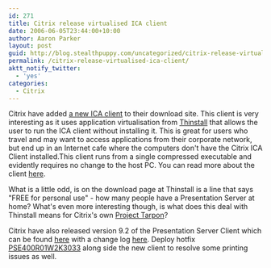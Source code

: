 ```yaml
---
id: 271
title: Citrix release virtualised ICA client
date: 2006-06-05T23:44:00+10:00
author: Aaron Parker
layout: post
guid: http://blog.stealthpuppy.com/uncategorized/citrix-release-virtualised-ica-client
permalink: /citrix-release-virtualised-ica-client/
aktt_notify_twitter:
  - 'yes'
categories:
  - Citrix
---
```

Citrix have added [a new ICA client](http://www.citrix.com/English/SS/downloads/details.asp?dID=24182&downloadID=24183&pID=186) to their download site. This client is very interesting as it uses application virtualisation from [Thinstall](http://www.thinstall.com/) that allows the user to run the ICA client without installing it. This is great for users who travel and may want to access applications from their corporate network, but end up in an Internet cafe where the computers don't have the Citrix ICA Client installed.This client runs from a single compressed executable and evidently requires no change to the host PC. You can read more about the client [here](http://www.thinstall.com/products/virtualized_citrix.php).

What is a little odd, is on the download page at Thinstall is a line that says "FREE for personal use" - how many people have a Presentation Server at home? What's even more interesting though, is what does this deal with Thinstall means for Citrix's own [Project Tarpon](http://www.brianmadden.com/content/content.asp?ID=508)?

Citrix have also released version 9.2 of the Presentation Server Client which can be found [here](http://www.citrix.com/English/SS/downloads/details.asp?dID=2755&downloadID=25368&pID=186) with a change log [here](http://support.citrix.com/kb/entry.jspa?externalID=CTX109965). Deploy hotfix [PSE400R01W2K3033](http://support.citrix.com/article/CTX108597) along side the new client to resolve some printing issues as well.